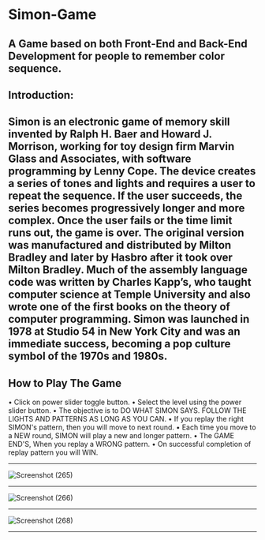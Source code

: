 # Simon-Game
A Game based on both Front-End and Back-End Development for people to remember color sequence.
----------------------------------------------------------------------------------------------------------------------------------------------------------------------
Introduction:
--
Simon is an electronic game of memory skill invented by Ralph H. Baer and Howard J. Morrison, working for toy design firm Marvin Glass and Associates, with software programming by Lenny Cope. The device creates a series of tones and lights and requires a user to repeat the sequence. If the user succeeds, the series becomes progressively longer and more complex. Once the user fails or the time limit runs out, the game is over. The original version was manufactured and distributed by Milton Bradley and later by Hasbro after it took over Milton Bradley. Much of the assembly language code was written by Charles Kapp’s, who taught computer science at Temple University and also wrote one of the first books on the theory of computer programming. Simon was launched in 1978 at Studio 54 in New York City and was an immediate success, becoming a pop culture symbol of the 1970s and 1980s.
----------------------------------------------------------------------------------------------------------------------------------------------------------------------
How to Play The Game
--
 •	Click on power slider toggle button.
 •	Select the level using the power slider button.
 •	The objective is to DO WHAT SIMON SAYS. FOLLOW THE LIGHTS AND PATTERNS AS LONG AS YOU CAN.
 •	If you replay the right SIMON's pattern, then you will move to next round.
 •	Each time you move to a NEW round, SIMON will play a new and longer pattern.
 •	The GAME END'S, When you replay a WRONG pattern.
 •	On successful completion of replay pattern you will WIN.

----------------------------------------------------------------------------------------------------------------------------------------------------------------------

![Screenshot (265)](https://user-images.githubusercontent.com/106296345/194259550-48d328f4-712a-4f11-a6f2-72c2e2ac8476.png)

----------------------------------------------------------------------------------------------------------------------------------------------------------------------

![Screenshot (266)](https://user-images.githubusercontent.com/106296345/194259636-b8993729-7747-49d3-876b-3be68339ee1c.png)

----------------------------------------------------------------------------------------------------------------------------------------------------------------------

![Screenshot (268)](https://user-images.githubusercontent.com/106296345/194259721-c8d2c232-5f6e-4ec1-b531-96f875c111de.png)

----------------------------------------------------------------------------------------------------------------------------------------------------------------------
